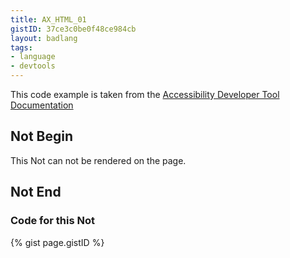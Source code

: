 ```yaml
---
title: AX_HTML_01
gistID: 37ce3c0be0f48ce984cb
layout: badlang
tags:
- language
- devtools
---
```


<p>This code example is taken from the <a href="https://github.com/GoogleChrome/accessibility-developer-tools/wiki/Audit-Rules">Accessibility Developer Tool Documentation</a></p>

<h2 aria-describedby="{{ page.gistID }}">Not Begin</h2>
<div class="rendered-not">
<p>This Not can not be rendered on the page.</p>
</div> <!-- rendered-not -->

<h2 aria-describedby="{{ page.gistID }}">Not End</h2>

<h3 aria-describedby="{{ page.gistID }}">Code for this Not</h3>
{% gist page.gistID %}